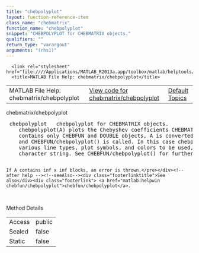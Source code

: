 ```yaml
---
title: "chebpolyplot"
layout: function-reference-item
class_name: "chebmatrix"
function_name: "chebpolyplot"
snippet: "CHEBPOLYPLOT for CHEBMATRIX objects."
qualifiers: ""
return_type: "varargout"
arguments: "(rhs1)"
---
```


<html>
   <head>
      <meta http-equiv="Content-Type" content="text/html; charset=utf-8">
   
      <link rel="stylesheet" href="file:////Applications/MATLAB_R2013a.app/toolbox/matlab/helptools/private/helpwin.css">
      <title>MATLAB File Help: chebmatrix/chebpolyplot</title>
   </head>
   <body>
      <!--Single-page help-->
      <table border="0" cellspacing="0" width="100%">
         <tr class="subheader">
            <td class="headertitle">MATLAB File Help: chebmatrix/chebpolyplot</td>
            <td class="subheader-left"><a href="matlab:edit chebmatrix/chebpolyplot">View code for chebmatrix/chebpolyplot</a></td>
            <td class="subheader-right"><a href="matlab:helpwin">Default Topics</a></td>
         </tr>
      </table>
      <div class="title">chebmatrix/chebpolyplot</div>
      <div class="helptext"><pre><!--helptext --> <span class="helptopic">chebpolyplot</span>   <span class="helptopic">chebpolyplot</span> for CHEBMATRIX objects.
    <span class="helptopic">chebpolyplot</span>(A) plots the Chebyshev coefficients CHEBMATRIX object A. If A
    contains only CHEBFUN and DOUBLE objects, A is converted to a QUASIMATRIX,
    and CHEBFUN/<span class="helptopic">chebpolyplot</span>() is called. In this case <span class="helptopic">chebpolyplot</span>(A, S) allows
    various line types, plot symbols, and colors to be used, where S is a
    character string. See CHEBFUN/<span class="helptopic">chebpolyplot</span>() for further details.
 
    If A contains inf x inf blocks, an error is thrown.</pre></div><!--after help --><!--seeAlso--><div class="footerlinktitle">See also</div><div class="footerlink"> <a href="matlab:helpwin chebfun/chebpolyplot">chebfun/chebpolyplot</a>.
</div>
      <!--Method-->
      <div class="sectiontitle">Method Details</div>
      <table class="class-details">
         <tr>
            <td class="class-detail-label">Access</td>
            <td>public</td>
         </tr>
         <tr>
            <td class="class-detail-label">Sealed</td>
            <td>false</td>
         </tr>
         <tr>
            <td class="class-detail-label">Static</td>
            <td>false</td>
         </tr>
      </table>
   </body>
</html>
